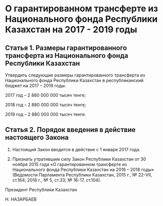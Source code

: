 # О гарантированном трансферте из Национального фонда Республики Казахстан на 2017 - 2019 годы

## Статья 1. Размеры гарантированного трансферта из Национального фонда Республики Казахстан

Утвердить следующие размеры гарантированного трансферта из Национального фонда Республики Казахстан в республиканский бюджет на 2017 – 2019 годы:

2017 год – 2 880 000 000 тысяч тенге;

2018 год – 2 880 000 000 тысяч тенге;

2019 год – 2 880 000 000 тысяч тенге.

## Статья 2. Порядок введения в действие настоящего Закона

1. Настоящий Закон вводится в действие с 1 января 2017 года.

2. Признать утратившим силу Закон Республики Казахстан от 30 ноября 2015 года «О гарантированном трансферте из Национального фонда Республики Казахстан на 2016 – 2018 годы» (Ведомости Парламента Республики Казахстан, 2015 г., № 22-VII, ст.164; 2016 г., № 5, cт.33; № 16-17, ст.104).

Президент Республики Казахстан

Н. НАЗАРБАЕВ

